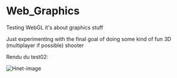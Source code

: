 # Web_Graphics
Testing WebGL it's about graphics stuff 

Just experimenting with the final goal of doing some kind of fun 3D (multiplayer if possible) shooter

Rendu du test02:

![Hnet-image](https://user-images.githubusercontent.com/79292185/139557329-7183b6de-635b-42ca-a727-5036dca80448.gif)
